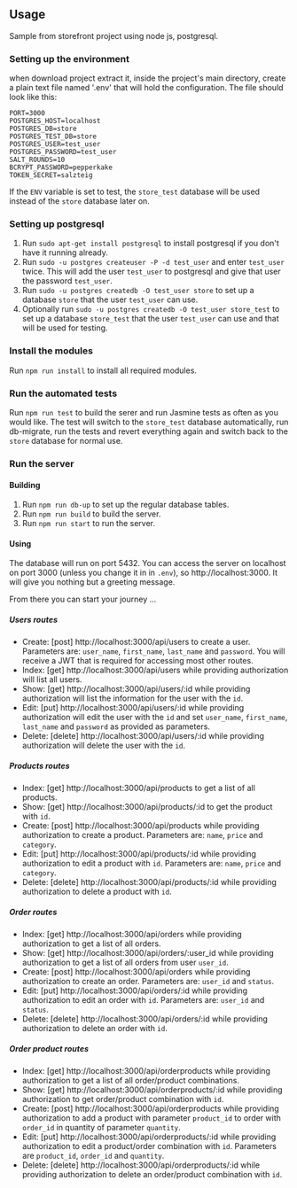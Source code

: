 ## Usage

Sample from storefront project using node js, postgresql.

### Setting up the environment

when download project extract it, inside the project's main directory, create a plain text file named '.env'
that will hold the configuration. The file should look like this:

```
PORT=3000
POSTGRES_HOST=localhost
POSTGRES_DB=store
POSTGRES_TEST_DB=store
POSTGRES_USER=test_user
POSTGRES_PASSWORD=test_user
SALT_ROUNDS=10
BCRYPT_PASSWORD=pepperkake
TOKEN_SECRET=salzteig
```

If the `ENV` variable is set to test, the `store_test` database will be used
instead of the `store` database later on.

### Setting up postgresql

1. Run `sudo apt-get install postgresql` to install postgresql if you don't have
   it running already.
2. Run `sudo -u postgres createuser -P -d test_user` and enter `test_user`
   twice. This will add the user `test_user` to postgresql and give that user the
   password `test_user`.
3. Run `sudo -u postgres createdb -O test_user store` to set up a database
   `store` that the user `test_user` can use.
4. Optionally run `sudo -u postgres createdb -O test_user store_test` to set up
   a database `store_test` that the user `test_user` can use and that will be used
   for testing.

### Install the modules

Run `npm run install` to install all required modules.

### Run the automated tests

Run `npm run test` to build the serer and run Jasmine tests as often as you
would like. The test will switch to the `store_test` database automatically,
run db-migrate, run the tests and revert everything again and switch back to the
`store` database for normal use.

### Run the server

#### Building

1. Run `npm run db-up` to set up the regular database tables.
2. Run `npm run build` to build the server.
3. Run `npm run start` to run the server.

#### Using

The database will run on port 5432. You can access the server on localhost on
port 3000 (unless you change it in in `.env`), so http://localhost:3000.
It will give you nothing but a greeting message.

From there you can start your journey ...

##### Users routes

- Create: [post] http://localhost:3000/api/users to create a user.
  Parameters are: `user_name`, `first_name`, `last_name` and `password`.
  You will receive a JWT that is required for accessing most other routes.
- Index: [get] http://localhost:3000/api/users while providing authorization
  will list all users.
- Show: [get] http://localhost:3000/api/users/:id while providing authorization
  will list the information for the user with the `id`.
- Edit: [put] http://localhost:3000/api/users/:id while providing authorization
  will edit the user with the `id` and set `user_name`, `first_name`, `last_name`
  and `password` as provided as parameters.
- Delete: [delete] http://localhost:3000/api/users/:id while providing
  authorization will delete the user with the `id`.

##### Products routes

- Index: [get] http://localhost:3000/api/products to get a list of all
  products.
- Show: [get] http://localhost:3000/api/products/:id to get the product with
  `id`.
- Create: [post] http://localhost:3000/api/products while providing
  authorization to create a product. Parameters are: `name`, `price` and
  `category`.
- Edit: [put] http://localhost:3000/api/products/:id while providing
  authorization to edit a product with `id`. Parameters are: `name`, `price` and
  `category`.
- Delete: [delete] http://localhost:3000/api/products/:id while providing
  authorization to delete a product with `id`.

##### Order routes

- Index: [get] http://localhost:3000/api/orders while providing authorization
  to get a list of all orders.
- Show: [get] http://localhost:3000/api/orders/:user_id while providing
  authorization to get a list of all orders from user `user_id`.
- Create: [post] http://localhost:3000/api/orders while providing
  authorization to create an order. Parameters are: `user_id` and `status`.
- Edit: [put] http://localhost:3000/api/orders/:id while providing
  authorization to edit an order with `id`. Parameters are: `user_id` and
  `status`.
- Delete: [delete] http://localhost:3000/api/orders/:id while providing
  authorization to delete an order with `id`.

##### Order product routes

- Index: [get] http://localhost:3000/api/orderproducts while providing authorization
  to get a list of all order/product combinations.
- Show: [get] http://localhost:3000/api/orderproducts/:id while providing
  authorization to get order/product combination with `id`.
- Create: [post] http://localhost:3000/api/orderproducts while providing
  authorization to add a product with parameter `product_id` to order with
  `order_id` in quantity of parameter `quantity`.
- Edit: [put] http://localhost:3000/api/orderproducts/:id while providing
  authorization to edit a product/order combination with `id`. Parameters are
  `product_id`, `order_id` and `quantity`.
- Delete: [delete] http://localhost:3000/api/orderproducts/:id while providing
  authorization to delete an order/product combination with `id`.
